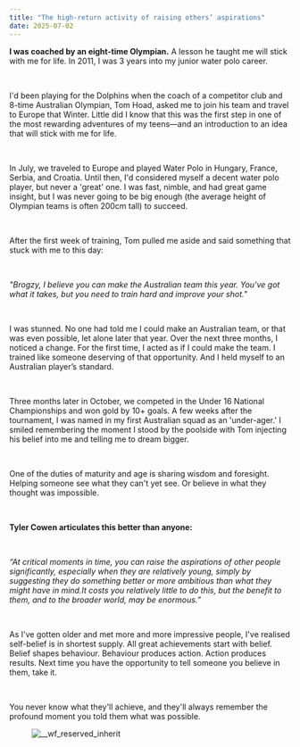 ```yaml
---
title: "The high-return activity of raising others’ aspirations"
date: 2025-07-02
---
```


<p id=""><strong id="">I was coached by an eight-time Olympian.</strong> A lesson he taught me will stick with me for life. In 2011, I was 3 years into my junior water polo career. </p><p>‍</p><p id="">I'd been playing for the Dolphins when the coach of a competitor club and 8-time Australian Olympian, Tom Hoad, asked me to join his team and travel to Europe that Winter. Little did I know that this was the first step in one of the most rewarding adventures of my teens—and an introduction to an idea that will stick with me for life.</p><p>‍</p><p id="">In July, we traveled to Europe and played Water Polo in Hungary, France, Serbia, and Croatia. Until then, I'd considered myself a decent water polo player, but never a 'great' one. I was fast, nimble, and had great game insight, but I was never going to be big enough (the average height of Olympian teams is often 200cm tall) to succeed.</p><p>‍</p><p id="">After the first week of training, Tom pulled me aside and said something that stuck with me to this day: </p><p>‍</p><p id=""><em>"Brogzy, I believe you can make the Australian team this year. You've got what it takes, but you need to train hard and improve your shot."</em></p><p>‍</p><p id="">I was stunned. No one had told me I could make an Australian team, or that was even possible, let alone later that year. Over the next three months, I noticed a change. For the first time, I acted as if I could make the team. I trained like someone deserving of that opportunity. And I held myself to an Australian player’s standard.</p><p>‍</p><p id="">Three months later in October, we competed in the Under 16 National Championships and won gold by 10+ goals. A few weeks after the tournament, I was named in my first Australian squad as an 'under-ager.' I smiled remembering the moment I stood by the poolside with Tom injecting his belief into me and telling me to dream bigger.</p><p>‍</p><p id="">One of the duties of maturity and age is sharing wisdom and foresight. Helping someone see what they can't yet see. Or believe in what they thought was impossible.</p><p>‍</p><p id=""><strong id="">Tyler Cowen articulates this better than anyone:</strong></p><p>‍</p><p id=""><em>“At critical moments in time, you can raise the aspirations of other people significantly, especially when they are relatively young, simply by suggesting they do something better or more ambitious than what they might have in mind.It costs you relatively little to do this, but the benefit to them, and to the broader world, may be enormous.”</em></p><p>‍</p><p id="">As I've gotten older and met more and more impressive people, I've realised self-belief is in shortest supply. All great achievements start with belief. Belief shapes behaviour. Behaviour produces action. Action produces results. Next time you have the opportunity to tell someone you believe in them, take it. </p><p>‍</p><p id="">You never know what they'll achieve, and they'll always remember the profound moment you told them what was possible.</p><figure id="" class="w-richtext-figure-type-image w-richtext-align-center" data-rt-type="image" data-rt-align="center"><div id=""><img src="https://cdn.prod.website-files.com/63fd511e232de229bfe66c52/66fcdf6c5a37326a2a5e4113_66fcdf69e0ec2e690f4fa7de_Feed%2520LinkedIn%25201727831685599.jpeg" loading="lazy" alt="__wf_reserved_inherit" width="auto" height="auto" id=""></div></figure>